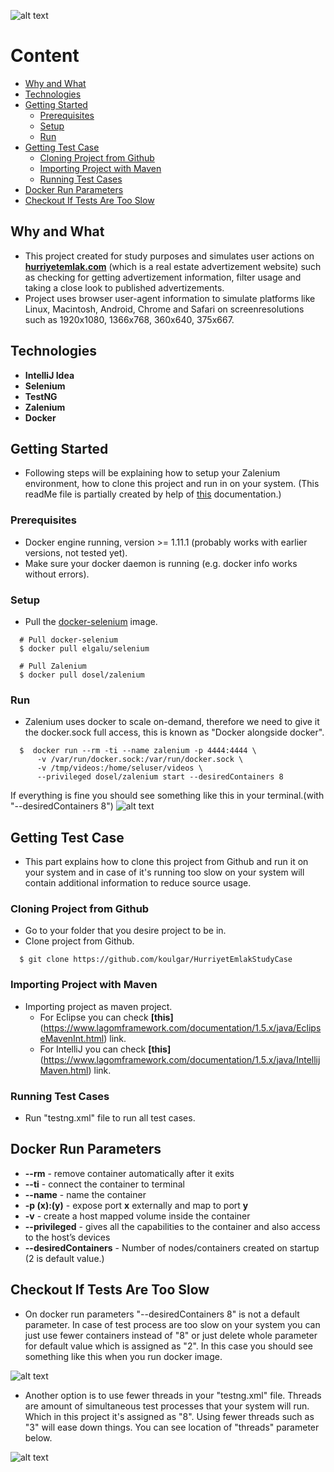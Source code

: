 ![alt text](https://raw.githubusercontent.com/zalando/zalenium/master/docs/img/logo_zalenium_wide.png "zaleniumlogo")

# Content
* [Why and What](#why-and-what)
* [Technologies](#technologies)
* [Getting Started](#getting-started)
  * [Prerequisites](#prerequisites)
  * [Setup](#setup)
  * [Run](#run)
* [Getting Test Case](#getting-test-case)
  * [Cloning Project from Github](#cloning-project-from-github)
  * [Importing Project with Maven](#importing-project-with-maven)
  * [Running Test Cases](#running-test-cases)
* [Docker Run Parameters](#docker-run-parameters)
* [Checkout If Tests Are Too Slow](#checkout-if-tests-are-too-slow)

## Why and What
* This project created for study purposes and simulates user actions on **[hurriyetemlak.com](http://www.hurriyetemlak.com)** (which is a real estate advertizement website) such as checking for getting advertizement information, filter usage and taking a close look to published advertizements. 
* Project uses browser user-agent information to simulate platforms like Linux, Macintosh, Android, Chrome and Safari on screenresolutions such as 1920x1080, 1366x768, 360x640, 375x667.

## Technologies
* **IntelliJ Idea**
* **Selenium**
* **TestNG**
* **Zalenium**
* **Docker**

## Getting Started
* Following steps will be explaining how to setup your Zalenium environment, how to clone this project and run in on your system. (This readMe file is partially created by help of [this](https://github.com/zalando/zalenium#getting-started) documentation.)

### Prerequisites
* Docker engine running, version >= 1.11.1 (probably works with earlier versions, not tested yet).
* Make sure your docker daemon is running (e.g. docker info works without errors).

### Setup
* Pull the [docker-selenium](https://github.com/elgalu/docker-selenium) image.
```
  # Pull docker-selenium
  $ docker pull elgalu/selenium

  # Pull Zalenium
  $ docker pull dosel/zalenium
```

### Run
* Zalenium uses docker to scale on-demand, therefore we need to give it the docker.sock full access, this is known as "Docker alongside docker".
```
  $  docker run --rm -ti --name zalenium -p 4444:4444 \
      -v /var/run/docker.sock:/var/run/docker.sock \
      -v /tmp/videos:/home/seluser/videos \
      --privileged dosel/zalenium start --desiredContainers 8
```
If everything is fine you should see something like this in your terminal.(with "--desiredContainers 8")
![alt text](https://i.ibb.co/vPX0Y2x/nodes.png "created nodes 8")

## Getting Test Case
* This part explains how to clone this project from Github and run it on your system and in case of it's running too slow on your system will contain additional information to reduce source usage.

### Cloning Project from Github
* Go to your folder that you desire project to be in.
* Clone project from Github.
```
  $ git clone https://github.com/koulgar/HurriyetEmlakStudyCase
```

### Importing Project with Maven
* Importing project as maven project.
  * For Eclipse you can check **[this]**(https://www.lagomframework.com/documentation/1.5.x/java/EclipseMavenInt.html) link.
  * For IntelliJ you can check **[this]**(https://www.lagomframework.com/documentation/1.5.x/java/IntellijMaven.html) link.
  
### Running Test Cases
* Run "testng.xml" file to run all test cases. 

## Docker Run Parameters
* **--rm** - remove container automatically after it exits
* **--ti** - connect the container to terminal
* **--name** - name the container
* **-p (x):(y)** - expose port **x** externally and map to port **y**
* **-v** - create a host mapped volume inside the container
* **--privileged** - gives all the capabilities to the container and also access to the host’s devices
* **--desiredContainers** - Number of nodes/containers created on startup (2 is default value.)

## Checkout If Tests Are Too Slow
* On docker run parameters "--desiredContainers 8" is not a default parameter. In case of test process are too slow on your system you can just use fewer containers instead of "8" or just delete whole parameter for default value which is assigned as "2".
In this case you should see something like this when you run docker image.

![alt text](https://i.ibb.co/tBGbqtZ/unknown.png "created nodes 2")

* Another option is to use fewer threads in your "testng.xml" file. Threads are amount of simultaneous test processes that your system will run. Which in this project it's assigned as "8". Using fewer threads such as "3" will ease down things. You can see location of "threads" parameter below.

![alt text](https://i.ibb.co/MZdyJ7S/unknown.png "threads in testng.xml")
